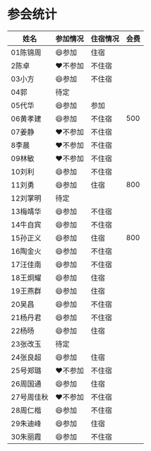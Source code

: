 # 参会统计

姓名|参加情况|住宿情况|会费
---|---|---|---
01陈锦周|:smile:参加|住宿|
2陈卓|:heart:不参加|不住宿|
03小方|:smile:参加|不住宿|
04郭|待定||
05代华|:smile:参加|参加|
06黄孝建|:smile:参加|不住宿|500
07姜静|:heart:不参加|不住宿|
8李晨|:heart:不参加|不住宿|
09林敏|:heart:不参加|不住宿|
10刘利|:smile:参加|不住宿|
11刘勇|:smile:参加|住宿|800
12刘掌明|待定||
13梅靖华|:smile:参加|不住宿|
14牛自宾|:smile:参加|不住宿|
15孙正义|:smile:参加|住宿|800
16陶金火|:smile:参加|不住宿|
17汪佳南|:smile:参加|不住宿|
18王炯耀|:smile:参加|住宿|
19王燕群|:smile:参加|住宿|
20吴昌|:smile:参加|不住宿|
21杨丹君|:smile:参加|不住宿|
22杨旸|:smile:参加|住宿|
23张改玉|待定||
24张良超|:smile:参加|住宿|
25号郑璐|:heart:不参加|不住宿|
26周国通|:smile:参加|住宿|
27号周佳秋|:heart:不参加|不住宿|
28周仁楷|:smile:参加|不住宿|
29朱迪峰|:smile:参加|住宿|
30朱丽霞|:smile:参加|不住宿|
